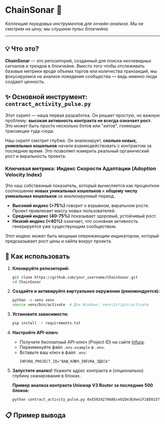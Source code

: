 # ChainSonar 📡

*Коллекция передовых инструментов для ончейн-анализа. Мы не смотрим на цену, мы слушаем пульс блокчейна.*

---

## 💡 Что это?

**ChainSonar** — это репозиторий, созданный для поиска неочевидных сигналов и трендов в блокчейне. Вместо того чтобы отслеживать базовые метрики вроде объема торгов или количества транзакций, мы фокусируемся на анализе поведения сообщества — ведь именно люди создают ценность.

## ✨ Основной инструмент: `contract_activity_pulse.py`

Этот скрипт — наша первая разработка. Он решает простую, но важную проблему: **высокая активность контракта не всегда означает рост.** Это может быть просто несколько ботов или "китов", гоняющих транзакции туда-сюда.

Наш скрипт смотрит глубже. Он анализирует, **сколько *новых, уникальных* кошельков** начали взаимодействовать с контрактом за последнее время. Это позволяет измерить реальный органический рост и виральность проекта.

### Ключевая метрика: Индекс Скорости Адаптации (Adoption Velocity Index)

Это наш собственный показатель, который вычисляется как процентное соотношение **новых уникальных кошельков** к **общему числу уникальных кошельков** за анализируемый период.

- **Высокий индекс (>75%)** говорит о взрывном, виральном росте. Проект привлекает массу новых пользователей.
- **Средний индекс (40-75%)** показывает здоровый, устойчивый рост.
- **Низкий индекс (<40%)** означает, что основная активность генерируется уже существующим сообществом.

Этот индекс может быть мощным опережающим индикатором, который предсказывает рост цены и хайпа вокруг проекта.

## 🚀 Как использовать

1.  **Клонируйте репозиторий:**
    ```bash
    git clone https://github.com/your_username/ChainSonar.git
    cd ChainSonar
    ```

2.  **Создайте и активируйте виртуальное окружение (рекомендуется):**
    ```bash
    python -m venv venv
    source venv/bin/activate  # Для Windows: venv\Scripts\activate
    ```

3.  **Установите зависимости:**
    ```bash
    pip install -r requirements.txt
    ```

4.  **Настройте API-ключ:**
    - Получите бесплатный API-ключ (Project ID) на сайте [Infura](https://infura.io/).
    - Переименуйте файл `.env.example` в `.env`.
    - Вставьте ваш ключ в файл `.env`:
      ```
      INFURA_PROJECT_ID="ВАШ_КЛЮЧ_INFURA_ЗДЕСЬ"
      ```

5.  **Запустите анализ!**
    Укажите адрес контракта и (опционально) глубину сканирования в блоках.

    **Пример анализа контракта Uniswap V3 Router за последние 500 блоков:**
    ```bash
    python contract_activity_pulse.py 0xE592427A0AEce92De3Edee1F18E0157C05861564 --blocks 500
    ```

## 📋 Пример вывода
